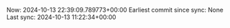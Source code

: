 Now: 2024-10-13 22:39:09.789773+00:00 Earliest commit since sync: None Last sync: 2024-10-13 11:22:34+00:00

